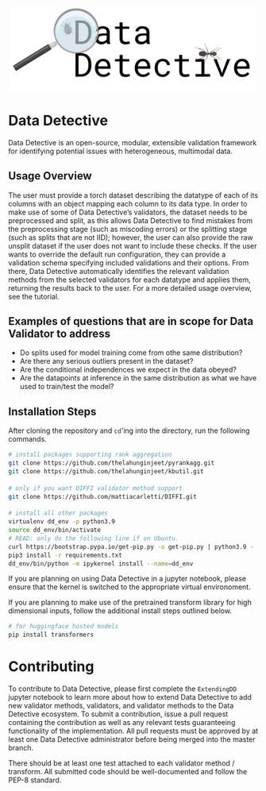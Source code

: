 ![Data Detective logo](DD_im.png)

# Data Detective

Data Detective is an open-source, modular, extensible validation framework for identifying potential issues with heterogeneous, multimodal data.

## Usage Overview

The user must provide a torch dataset describing the datatype of each of its columns with an object
mapping each column to its data type. In order to make use of some of Data Detective’s validators,
the dataset needs to be preprocessed and split, as this allows Data Detective to find mistakes from the preprocessing stage (such as miscoding errors) or the splitting stage (such as splits that are not IID);
however, the user can also provide the raw unsplit dataset if the user does not want to include these
checks. If the user wants to override the default run configuration, they can provide a validation
schema specifying included validations and their options. From there, Data Detective automatically
identifies the relevant validation methods from the selected validators for each datatype and applies
them, returning the results back to the user. For a more detailed usage overview, see the tutorial.

## Examples of questions that are in scope for Data Validator to address
- Do splits used for model training come from othe same distribution?
- Are there any serious outliers present in the dataset?
- Are the conditional independences we expect in the data obeyed?
- Are the datapoints at inference in the same distribution as what we have used to train/test the model?

## Installation Steps
After cloning the repository and `cd`'ing into the directory, run the following commands. 

```bash
# install packages supporting rank aggregation
git clone https://github.com/thelahunginjeet/pyrankagg.git
git clone https://github.com/thelahunginjeet/kbutil.git

# only if you want DIFFI validator method support 
git clone https://github.com/mattiacarletti/DIFFI.git

# install all other packages
virtualenv dd_env -p python3.9 
source dd_env/bin/activate
# READ: only do the following line if on Ubuntu.
curl https://bootstrap.pypa.io/get-pip.py -o get-pip.py | python3.9 - 
pip3 install -r requirements.txt
dd_env/bin/python -m ipykernel install --name=dd_env 
```

If you are planning on using Data Detective in a jupyter notebook, please ensure that the kernel is switched to the appropriate virtual environoment.

If you are planning to make use of the pretrained transform library for high dimensional inputs, follow the additional install steps outlined below.

```bash
# for huggingface hosted models
pip install transformers

```

# Contributing

To contribute to Data Detective, please first complete the `ExtendingDD` jupyter notebook to learn more about 
how to extend Data Detective to add new validator methods, validators, and validator methods to the Data Detective 
ecosystem. To submit a contribution, issue a pull request containing the contribution as well as any relevant
tests guaranteeing functionality of the implementation. All pull requests must be approved by at least one Data Detective 
administrator before being merged into the master branch. 

There should be at least one test attached to each validator method / transform. All submitted code should be 
well-documented and follow the PEP-8 standard. 
